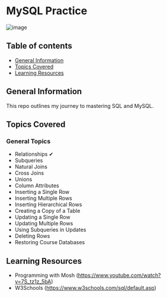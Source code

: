 # MySQL Practice

![image](https://user-images.githubusercontent.com/55777067/155754039-8d0fe31f-64e5-4e6b-9c77-def3c57405d1.png)

## Table of contents
* [General Information](#general-info)
* [Topics Covered](#topics-covered)
* [Learning Resources](#resources)


## General Information

This repo outlines my journey to mastering SQL and MySQL.


## Topics Covered

### General Topics

- Relationships ✔
- Subqueries
- Natural Joins
- Cross Joins
- Unions
- Column Attributes
- Inserting a Single Row 
- Inserting Multiple Rows 
- Inserting Hierarchical Rows 
- Creating a Copy of a Table 
- Updating a Single Row 
- Updating Multiple Rows 
- Using Subqueries in Updates 
- Deleting Rows
- Restoring Course Databases


## Learning Resources

- Programming with Mosh (https://www.youtube.com/watch?v=7S_tz1z_5bA)
- W3Schools (https://www.w3schools.com/sql/default.asp)
